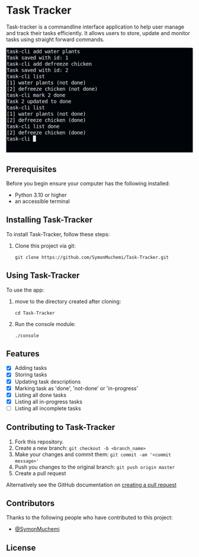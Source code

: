 # Task Tracker

Task-tracker is a commandline interface application to help user manage and track their tasks efficiently. It allows users to store, update and monitor tasks using straight forward commands.

![Terminal screenshot](task-tracker.png)
## Prerequisites

Before you begin ensure your computer has the following installed:

- Python 3.10 or higher
- an accessible terminal

## Installing Task-Tracker

To install Task-Tracker, follow these steps:

1. Clone this project via git:

   ```shell
   git clone https://github.com/SymonMuchemi/Task-Tracker.git
   ```

## Using Task-Tracker

To use the app:
1. move to the directory created after cloning:
   ```shell
   cd Task-Tracker
   ```
2. Run the console module:
   ```shell
   ./console
   ```

## Features

- [x] Adding tasks
- [x] Storing tasks
- [x] Updating task descriptions
- [x] Marking task as 'done', 'not-done' or 'in-progress'
- [x] Listing all done tasks
- [x] Listing all in-progress tasks
- [ ] Listing all incomplete tasks

## Contributing to Task-Tracker

1. Fork this repository.
2. Create a new branch: `git checkout -b <branch_name>`
3. Make your changes and commit them: `git commit -am '<commit message>'`
4. Push you changes to the original branch: `git push origin master`
5. Create a pull request

Alternatively see the GitHub documentation on [creating a pull request](https://help.github.com/en/github/collaborating-with-issues-and-pull-requests/creating-a-pull-request)

## Contributors

Thanks to the following people who have contributed to this project:

- [@SymonMuchemi](https://www.github.com/symonmuchemi)

## License

